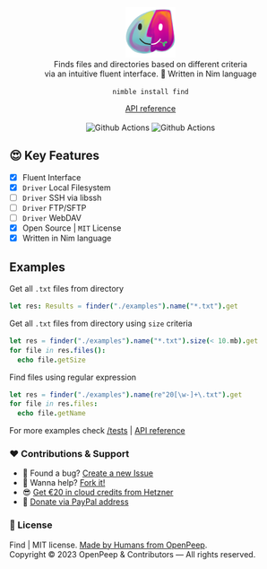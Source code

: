 <p align="center">
  <img src="https://github.com/openpeep/find/blob/main/.github/logo.png" width="90px"><br>
  Finds files and directories based on different criteria<br>via an intuitive fluent interface. 👑 Written in Nim language
</p>

<p align="center">
  <code>nimble install find</code>
</p>

<p align="center">
  <a href="https://openpeep.github.io/find/">API reference</a><br><br>
  <img src="https://github.com/openpeep/find/workflows/test/badge.svg" alt="Github Actions"> <img src="https://github.com/openpeep/find/workflows/docs/badge.svg" alt="Github Actions">
</p>

## 😍 Key Features
- [x] Fluent Interface
- [x] `Driver` Local Filesystem
- [ ] `Driver` SSH via libssh
- [ ] `Driver` FTP/SFTP
- [ ] `Driver` WebDAV
- [x] Open Source | `MIT` License
- [x] Written in Nim language

## Examples

Get all `.txt` files from directory
```nim
let res: Results = finder("./examples").name("*.txt").get
```

Get all `.txt` files from directory using `size` criteria
```nim
let res = finder("./examples").name("*.txt").size(< 10.mb).get
for file in res.files():
  echo file.getSize
```

Find files using regular expression
```nim
let res = finder("./examples").name(re"20[\w-]+\.txt").get
for file in res.files:
  echo file.getName 
```

For more examples check [/tests](https://github.com/openpeep/find/tree/main/tests) | [API reference](https://openpeep.github.io/find/)

### ❤ Contributions & Support
- 🐛 Found a bug? [Create a new Issue](https://github.com/openpeep/find/issues)
- 👋 Wanna help? [Fork it!](https://github.com/openpeep/find/fork)
- 😎 [Get €20 in cloud credits from Hetzner](https://hetzner.cloud/?ref=Hm0mYGM9NxZ4)
- 🥰 [Donate via PayPal address](https://www.paypal.com/donate/?hosted_button_id=RJK3ZTDWPL55C)

### 🎩 License
Find | MIT license. [Made by Humans from OpenPeep](https://github.com/openpeep).<br>
Copyright &copy; 2023 OpenPeep & Contributors &mdash; All rights reserved.
